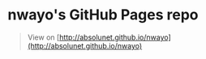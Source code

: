 # nwayo's GitHub Pages repo

> View on [http://absolunet.github.io/nwayo](http://absolunet.github.io/nwayo)
